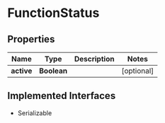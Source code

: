 

# FunctionStatus


## Properties

| Name | Type | Description | Notes |
|------------ | ------------- | ------------- | -------------|
|**active** | **Boolean** |  |  [optional] |


## Implemented Interfaces

* Serializable


